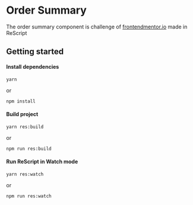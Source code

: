 # Order Summary

The order summary component is challenge of [frontendmentor.io](https://frontendmentor.io) made in ReScript

## Getting started

#### Install dependencies

```shell
yarn
```

or

```shell
npm install
```


#### Build project
```shell
yarn res:build
```

or

```shell
npm run res:build
```


#### Run ReScript in Watch mode
```shell
yarn res:watch
```

or

```shell
npm run res:watch
```
